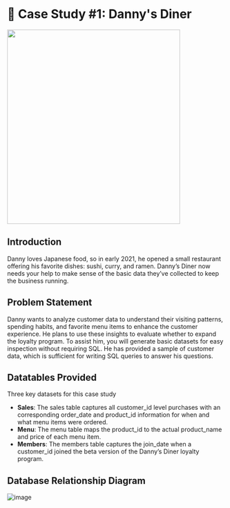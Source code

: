 # 🍜 Case Study #1: Danny's Diner 
<img src="https://github.com/user-attachments/assets/61b29ce5-2602-4557-ba5c-1a2da7501ca0" width="400" height="450"/>

## Introduction
Danny loves Japanese food, so in early 2021, he opened a small restaurant offering his favorite dishes: sushi, curry, and ramen. Danny’s Diner now needs your help to make sense of the basic data they’ve collected to keep the business running.

## Problem Statement
Danny wants to analyze customer data to understand their visiting patterns, spending habits, and favorite menu items to enhance the customer experience. He plans to use these insights to evaluate whether to expand the loyalty program. To assist him, you will generate basic datasets for easy inspection without requiring SQL. He has provided a sample of customer data, which is sufficient for writing SQL queries to answer his questions.

## Datatables Provided
Three key datasets for this case study
- <strong>Sales</strong>: The sales table captures all customer_id level purchases with an corresponding order_date and product_id information for when and what menu items were ordered.
- <strong>Menu</strong>: The menu table maps the product_id to the actual product_name and price of each menu item.
- <strong>Members</strong>: The members table captures the join_date when a customer_id joined the beta version of the Danny’s Diner loyalty program.

## Database Relationship Diagram
![image](https://github.com/user-attachments/assets/ff367017-09a1-44fd-841b-e4ec2a38d9c6)
